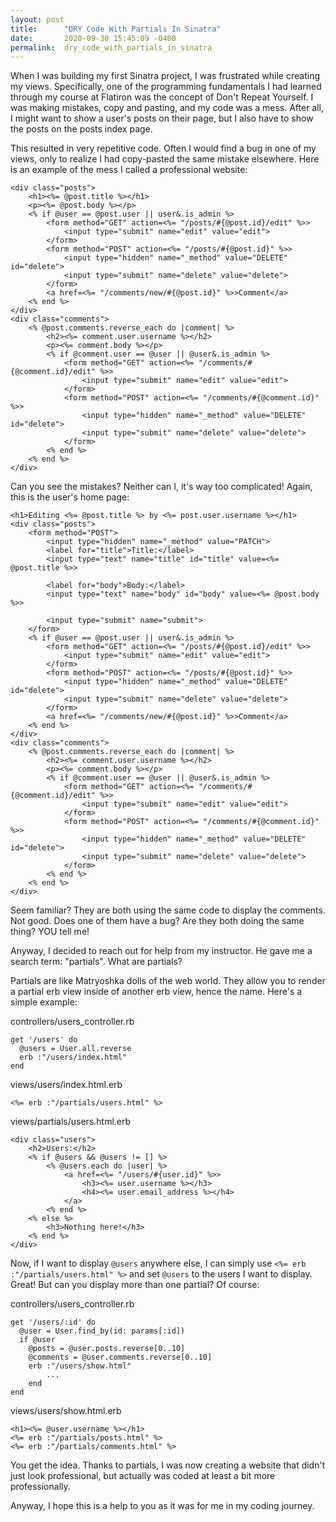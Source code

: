 ```yaml
---
layout: post
title:      "DRY Code With Partials In Sinatra"
date:       2020-09-30 15:45:09 -0400
permalink:  dry_code_with_partials_in_sinatra
---
```



When I was building my first Sinatra project, I was frustrated while creating my views. Specifically, one of the programming fundamentals I had learned through my course at Flatiron was the concept of Don't Repeat Yourself. I was making mistakes, copy and pasting, and my code was a mess. After all, I might want to show a user's posts on their page, but I also have to show the posts on the posts index page.

This resulted in very repetitive code. Often I would find a bug in one of my views, only to realize I had copy-pasted the same mistake elsewhere. Here is an example of the mess I called a professional website:

```
<div class="posts">
	<h1><%= @post.title %></h1>
	<p><%= @post.body %></p>
	<% if @user == @post.user || user&.is_admin %>
		<form method="GET" action=<%= "/posts/#{@post.id}/edit" %>>
			<input type="submit" name="edit" value="edit">
		</form>
		<form method="POST" action=<%= "/posts/#{@post.id}" %>>
			<input type="hidden" name="_method" value="DELETE" id="delete">
			<input type="submit" name="delete" value="delete">
		</form>
		<a href=<%= "/comments/new/#{@post.id}" %>>Comment</a>
	<% end %>
</div>
<div class="comments">
	<% @post.comments.reverse_each do |comment| %>
		<h2><%= comment.user.username %></h2>
		<p><%= comment.body %></p>
		<% if @comment.user == @user || @user&.is_admin %>
			<form method="GET" action=<%= "/comments/#{@comment.id}/edit" %>>
				<input type="submit" name="edit" value="edit">
			</form>
			<form method="POST" action=<%= "/comments/#{@comment.id}" %>>
				<input type="hidden" name="_method" value="DELETE" id="delete">
				<input type="submit" name="delete" value="delete">
			</form>
		<% end %>
	<% end %>
</div>
```

Can you see the mistakes? Neither can I, it's way too complicated! Again, this is the user's home page:

```
<h1>Editing <%= @post.title %> by <%= post.user.username %></h1>
<div class="posts">
	<form method="POST">
		<input type="hidden" name="_method" value="PATCH">
		<label for="title">Title:</label>
		<input type="text" name="title" id="title" value=<%= @post.title %>>

		<label for="body">Body:</label>
		<input type="text" name="body" id="body" value=<%= @post.body %>>

		<input type="submit" name="submit">
	</form>
	<% if @user == @post.user || user&.is_admin %>
		<form method="GET" action=<%= "/posts/#{@post.id}/edit" %>>
			<input type="submit" name="edit" value="edit">
		</form>
		<form method="POST" action=<%= "/posts/#{@post.id}" %>>
			<input type="hidden" name="_method" value="DELETE" id="delete">
			<input type="submit" name="delete" value="delete">
		</form>
		<a href=<%= "/comments/new/#{@post.id}" %>>Comment</a>
	<% end %>
</div>
<div class="comments">
	<% @post.comments.reverse_each do |comment| %>
		<h2><%= comment.user.username %></h2>
		<p><%= comment.body %></p>
		<% if @comment.user == @user || @user&.is_admin %>
			<form method="GET" action=<%= "/comments/#{@comment.id}/edit" %>>
				<input type="submit" name="edit" value="edit">
			</form>
			<form method="POST" action=<%= "/comments/#{@comment.id}" %>>
				<input type="hidden" name="_method" value="DELETE" id="delete">
				<input type="submit" name="delete" value="delete">
			</form>
		<% end %>
	<% end %>
</div>
```

Seem familiar? They are both using the same code to display the comments. Not good. Does one of them have a bug?
Are they both doing the same thing? YOU tell me!

Anyway, I decided to reach out for help from my instructor. He gave me a search term: "partials". What are partials?

Partials are like Matryoshka dolls of the web world. They allow you to render a partial erb view inside of another erb view, hence the name. Here's a simple example:

controllers/users_controller.rb
```
get '/users' do
  @users = User.all.reverse
  erb :"/users/index.html"
end
```

views/users/index.html.erb
```
<%= erb :"/partials/users.html" %>
```

views/partials/users.html.erb
```
<div class="users">
	<h2>Users:</h2>
	<% if @users && @users != [] %>
		<% @users.each do |user| %>
			<a href=<%= "/users/#{user.id}" %>>
				<h3><%= user.username %></h3>
				<h4><%= user.email_address %></h4>
			</a>
		<% end %>
	<% else %>
		<h3>Nothing here!</h3>
	<% end %>
</div>
```

Now, if I want to display `@users` anywhere else, I can simply use `<%= erb :"/partials/users.html" %>` and set `@users` to the users I want to display. Great! But can you display more than one partial? Of course:

controllers/users_controller.rb
```
get '/users/:id' do
  @user = User.find_by(id: params[:id])
  if @user
    @posts = @user.posts.reverse[0..10]
    @comments = @user.comments.reverse[0..10]
    erb :"/users/show.html"
		...
	end
end
```

views/users/show.html.erb
```
<h1><%= @user.username %></h1>
<%= erb :"/partials/posts.html" %>
<%= erb :"/partials/comments.html" %>
```

You get the idea. Thanks to partials, I was now creating a website that didn't just look professional, but actually was coded at least a bit more professionally.

Anyway, I hope this is a help to you as it was for me in my coding journey.
